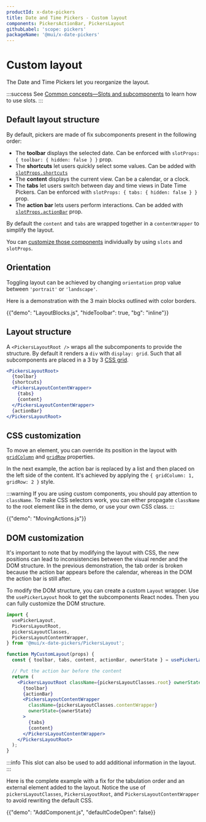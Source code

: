 ```yaml
---
productId: x-date-pickers
title: Date and Time Pickers - Custom layout
components: PickersActionBar, PickersLayout
githubLabel: 'scope: pickers'
packageName: '@mui/x-date-pickers'
---
```


# Custom layout

<p class="description">The Date and Time Pickers let you reorganize the layout.</p>

:::success
See [Common concepts—Slots and subcomponents](/x/common-concepts/custom-components/) to learn how to use slots.
:::

## Default layout structure

By default, pickers are made of fix subcomponents present in the following order:

- The **toolbar** displays the selected date. Can be enforced with `slotProps: { toolbar: { hidden: false } }` prop.
- The **shortcuts** let users quickly select some values. Can be added with [`slotProps.shortcuts`](/x/react-date-pickers/shortcuts/#adding-shortcuts)
- The **content** displays the current view. Can be a calendar, or a clock.
- The **tabs** let users switch between day and time views in Date Time Pickers. Can be enforced with `slotProps: { tabs: { hidden: false } }` prop.
- The **action bar** lets users perform interactions. Can be added with [`slotProps.actionBar`](/x/react-date-pickers/custom-components/#action-bar) prop.

By default the `content` and `tabs` are wrapped together in a `contentWrapper` to simplify the layout.

You can [customize those components](/x/react-date-pickers/custom-components/) individually by using `slots` and `slotProps`.

## Orientation

Toggling layout can be achieved by changing `orientation` prop value between `'portrait'` or `'landscape'`.

Here is a demonstration with the 3 main blocks outlined with color borders.

{{"demo": "LayoutBlocks.js", "hideToolbar": true, "bg": "inline"}}

## Layout structure

A `<PickersLayoutRoot />` wraps all the subcomponents to provide the structure.
By default it renders a `div` with `display: grid`.
Such that all subcomponents are placed in a 3 by 3 [CSS grid](https://developer.mozilla.org/en-US/docs/Web/CSS/CSS_grid_layout).

```jsx
<PickersLayoutRoot>
  {toolbar}
  {shortcuts}
  <PickersLayoutContentWrapper>
    {tabs}
    {content}
  </PickersLayoutContentWrapper>
  {actionBar}
</PickersLayoutRoot>
```

## CSS customization

To move an element, you can override its position in the layout with [`gridColumn`](https://developer.mozilla.org/en-US/docs/Web/CSS/grid-column) and [`gridRow`](https://developer.mozilla.org/en-US/docs/Web/CSS/grid-row) properties.

In the next example, the action bar is replaced by a list and then placed on the left side of the content.
It's achieved by applying the `{ gridColumn: 1, gridRow: 2 }` style.

:::warning
If you are using custom components, you should pay attention to `className`.
To make CSS selectors work, you can either propagate `className` to the root element like in the demo, or use your own CSS class.
:::

{{"demo": "MovingActions.js"}}

## DOM customization

It's important to note that by modifying the layout with CSS, the new positions can lead to inconsistencies between the visual render and the DOM structure.
In the previous demonstration, the tab order is broken because the action bar appears before the calendar, whereas in the DOM the action bar is still after.

To modify the DOM structure, you can create a custom `Layout` wrapper.
Use the `usePickerLayout` hook to get the subcomponents React nodes.
Then you can fully customize the DOM structure.

```jsx
import {
  usePickerLayout,
  PickersLayoutRoot,
  pickersLayoutClasses,
  PickersLayoutContentWrapper,
} from '@mui/x-date-pickers/PickersLayout';

function MyCustomLayout(props) {
  const { toolbar, tabs, content, actionBar, ownerState } = usePickerLayout(props);

  // Put the action bar before the content
  return (
    <PickersLayoutRoot className={pickersLayoutClasses.root} ownerState={ownerState}>
      {toolbar}
      {actionBar}
      <PickersLayoutContentWrapper
        className={pickersLayoutClasses.contentWrapper}
        ownerState={ownerState}
      >
        {tabs}
        {content}
      </PickersLayoutContentWrapper>
    </PickersLayoutRoot>
  );
}
```

:::info
This slot can also be used to add additional information in the layout.
:::

Here is the complete example with a fix for the tabulation order and an external element added to the layout.
Notice the use of `pickersLayoutClasses`, `PickersLayoutRoot`, and `PickersLayoutContentWrapper` to avoid rewriting the default CSS.

{{"demo": "AddComponent.js", "defaultCodeOpen": false}}
